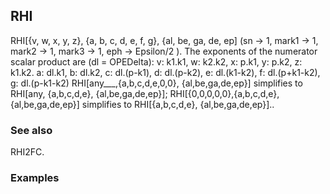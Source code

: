 ##  RHI 

RHI[{v, w, x, y, z}, {a, b, c, d, e, f, g}, {al, be, ga, de, ep]  (sn -> 1, mark1 -> 1, mark2 -> 1, mark3 -> 1, eph -> Epsilon/2 ). The exponents of the numerator scalar product are (dl = OPEDelta): v: k1.k1, w: k2.k2,  x: p.k1, y: p.k2, z: k1.k2. a: dl.k1, b: dl.k2,  c: dl.(p-k1), d: dl.(p-k2), e: dl.(k1-k2), f: dl.(p+k1-k2), g: dl.(p-k1-k2) RHI[any___,{a,b,c,d,e,0,0}, {al,be,ga,de,ep}] simplifies to  RHI[any, {a,b,c,d,e}, {al,be,ga,de,ep}]; RHI[{0,0,0,0,0},{a,b,c,d,e}, {al,be,ga,de,ep}] simplifies to  RHI[{a,b,c,d,e}, {al,be,ga,de,ep}]..

###  See also 

RHI2FC.

###  Examples 